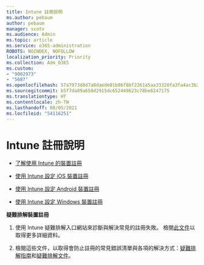 ```yaml
---
title: Intune 註冊說明
ms.author: pebaum
author: pebaum
manager: scotv
ms.audience: Admin
ms.topic: article
ms.service: o365-administration
ROBOTS: NOINDEX, NOFOLLOW
localization_priority: Priority
ms.collection: Adm_O365
ms.custom:
- "9002973"
- "5687"
ms.openlocfilehash: 57a7973d8d7a8daede01b86f8bf2261a5aa33328fa3fa4ac3b2e0a8967ee964b
ms.sourcegitcommit: b5f7da89a650d2915dc652449623c78be6247175
ms.translationtype: HT
ms.contentlocale: zh-TW
ms.lasthandoff: 08/05/2021
ms.locfileid: "54116251"
---
```

# <a name="help-with-intune-enrollment"></a>Intune 註冊說明


- [了解使用 Intune 的裝置註冊](https://docs.microsoft.com/intune/device-enrollment)

- [使用 Intune 設定 iOS 裝置註冊](https://docs.microsoft.com/intune/ios-enroll)

- [使用 Intune 設定 Android 裝置註冊](https://docs.microsoft.com/intune/android-enroll)

- [使用 Intune 設定 Windows 裝置註冊](https://docs.microsoft.com/intune/windows-enroll)

**疑難排解裝置註冊**

1. 使用 Intune 疑難排解入口網站來診斷與解決常見的註冊失敗。 檢閱[此文件](https://docs.microsoft.com/intune/help-desk-operators)以取得更多詳細資料。

2. 檢閱這些文件，以取得會防止註冊的常見錯誤清單與各項的解決方式：[疑難排解指南](https://support.microsoft.com/help/4469913/troubleshooting-windows-device-enrollment-problems-in-microsoft-intune)和[疑難排解文件](https://docs.microsoft.com/intune/troubleshoot-device-enrollment-in-intune)。